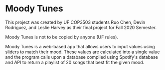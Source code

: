 # Moody Tunes

This project was created by UF COP3503 students Ruo Chen, Devin Rodriguez, and Leslie Harvey as their final project for Fall 2020 Semester.

Moody Tunes is not to be copied by anyone (UF rules).

Moody Tunes is a web-based app that allows users to input values using sliders to match their mood. These values are calculated into a single value and the program calls upon a database compiled using Spotify's database and API to return a playlist of 20 songs that best fit the given mood.
